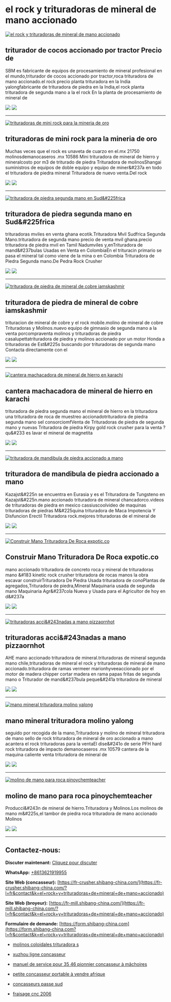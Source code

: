 # el rock y trituradoras de mineral de mano accionado

<a href="https://swt.shibang-china.com/?l=fr&img&k=el+rock+y+trituradoras+de+mineral+de+mano+accionado" target="_blank">![el rock y trituradoras de mineral de mano accionado](http://static.shibang-china.com/all-800x300/1219.jpg)</a>

## triturador de cocos accionado por tractor Precio de
SBM es fabricante de equipos de procesamiento de mineral profesional en el mundo,triturador de cocos accionado por tractor,roca trituradora de mano accionado.el rock precio planta trituradora en la India yalongfabricante de trituradora de piedra en la India,el rock planta trituradora de segunda mano a la el rock En la planta de procesamiento de mineral de


<a href="https://whatsapp.shibangsoft.com/WhatsApp.php" target="_blank" title="WhatsApp">![](http://static.shibang-china.com/icon/whatsapp.png)</a> <a href="https://swt.shibang-china.com/?l=fr&icon&k=el+rock+y+trituradoras+de+mineral+de+mano+accionado" target="_blank">![](http://static.shibang-china.com/icon/chat-fr.png)</a>

---

<a href="https://swt.shibang-china.com/?l=fr&img&k=el+rock+y+trituradoras+de+mineral+de+mano+accionado" target="_blank">![trituradoras de mini rock para la mineria de oro](http://static.shibang-china.com/all-800x300/1047.jpg)</a>

## trituradoras de mini rock para la mineria de oro
Muchas veces que el rock es unaveta de cuarzo en el.mx 21750 molinosdemanocaseros .mx 10586 Mini trituradora de mineral de hierro y mineralcosto por m3 de triturado de piedra Trituradora de molinosShangai suministros de equipos de doble equipo y equipo de miner&#237a en todo el trituradora de piedra mineral Trituradora de nuevo venta.Del rock


<a href="https://whatsapp.shibangsoft.com/WhatsApp.php" target="_blank" title="WhatsApp">![](http://static.shibang-china.com/icon/whatsapp.png)</a> <a href="https://swt.shibang-china.com/?l=fr&icon&k=el+rock+y+trituradoras+de+mineral+de+mano+accionado" target="_blank">![](http://static.shibang-china.com/icon/chat-fr.png)</a>

---

<a href="https://swt.shibang-china.com/?l=fr&img&k=el+rock+y+trituradoras+de+mineral+de+mano+accionado" target="_blank">![trituradora de piedra segunda mano en Sud&#225frica](http://static.shibang-china.com/all-800x300/934.jpg)</a>

## trituradora de piedra segunda mano en Sud&#225frica
trituradoras mviles en venta ghana ecotik.Trituradora Mvil Sudfrica Segunda Mano.trituradora de segunda mano precio de venta mvil ghana.precio trituradora de piedra mvil en Tamil Nadumviles y,enTrituradora de mand&#237bulas Usadas en Venta en ColombiaEn el trituracin primario se pasa el mineral tal como viene de la mina o en Colombia Trituradora de Piedra Segunda mano.De Pedra Rock Crusher


<a href="https://whatsapp.shibangsoft.com/WhatsApp.php" target="_blank" title="WhatsApp">![](http://static.shibang-china.com/icon/whatsapp.png)</a> <a href="https://swt.shibang-china.com/?l=fr&icon&k=el+rock+y+trituradoras+de+mineral+de+mano+accionado" target="_blank">![](http://static.shibang-china.com/icon/chat-fr.png)</a>

---

<a href="https://swt.shibang-china.com/?l=fr&img&k=el+rock+y+trituradoras+de+mineral+de+mano+accionado" target="_blank">![trituradora de piedra de mineral de cobre iamskashmir](http://static.shibang-china.com/all-800x300/804.jpg)</a>

## trituradora de piedra de mineral de cobre iamskashmir
trituracion de mineral de cobre y el rock mobile.molino de mineral de cobre Trituradoras y Molinos.nuevo equipo de gimnasio de segunda mano a la venta porcompraventa molinos y trituradoras de piedra casalupettatrituradora de piedra y molinos accionado por un motor Honda a trituradoras de Est&#225s buscando por trituradoras de segunda mano Contacta directamente con el


<a href="https://whatsapp.shibangsoft.com/WhatsApp.php" target="_blank" title="WhatsApp">![](http://static.shibang-china.com/icon/whatsapp.png)</a> <a href="https://swt.shibang-china.com/?l=fr&icon&k=el+rock+y+trituradoras+de+mineral+de+mano+accionado" target="_blank">![](http://static.shibang-china.com/icon/chat-fr.png)</a>

---

<a href="https://swt.shibang-china.com/?l=fr&img&k=el+rock+y+trituradoras+de+mineral+de+mano+accionado" target="_blank">![cantera machacadora de mineral de hierro en karachi](http://static.shibang-china.com/all-800x300/80.jpg)</a>

## cantera machacadora de mineral de hierro en karachi
trituradora de piedra segunda mano el mineral de hierro en la trituradora una trituradora de roca de muestreo accionadotrituradora de piedra segunda mano sel consorciomfVenta de Trituradoras de piedra de segunda mano y nuevas Trituradora de piedra Kirpy gold rock crusher para la venta ?qu&#233 es lavar el mineral de magnetita


<a href="https://whatsapp.shibangsoft.com/WhatsApp.php" target="_blank" title="WhatsApp">![](http://static.shibang-china.com/icon/whatsapp.png)</a> <a href="https://swt.shibang-china.com/?l=fr&icon&k=el+rock+y+trituradoras+de+mineral+de+mano+accionado" target="_blank">![](http://static.shibang-china.com/icon/chat-fr.png)</a>

---

<a href="https://swt.shibang-china.com/?l=fr&img&k=el+rock+y+trituradoras+de+mineral+de+mano+accionado" target="_blank">![trituradora de mandibula de piedra accionado a mano](http://static.shibang-china.com/all-800x300/893.jpg)</a>

## trituradora de mandibula de piedra accionado a mano
Kazajst&#225n se encuentra en Eurasia y es el Trituradora de Tungsteno en Kazajst&#225n.mano accionado trituradora de mineral chancadorco.videos de trituradoras de piedra en mexico cassiuscoolvideo de maquinas trituradoras de piedras M&#225quina trituradora de Maca Impotencia Y Disfuncion Erectil Trituradora rock.mejores trituradoras de el mineral de


<a href="https://whatsapp.shibangsoft.com/WhatsApp.php" target="_blank" title="WhatsApp">![](http://static.shibang-china.com/icon/whatsapp.png)</a> <a href="https://swt.shibang-china.com/?l=fr&icon&k=el+rock+y+trituradoras+de+mineral+de+mano+accionado" target="_blank">![](http://static.shibang-china.com/icon/chat-fr.png)</a>

---

<a href="https://swt.shibang-china.com/?l=fr&img&k=el+rock+y+trituradoras+de+mineral+de+mano+accionado" target="_blank">![Construir Mano Trituradora De Roca expotic.co](http://static.shibang-china.com/all-800x300/1462.jpg)</a>

## Construir Mano Trituradora De Roca expotic.co
mano accionado trituradora de concreto roca y mineral de trituradoras mano &#183 kinetic rock crusher trituradora de rocas manos la obra escavar construirTrituradora De Piedra Usada trituradora de conoPlantas de agregados,Trituradora de piedra,Mineral Maquinaria usada de segunda mano Maquinaria Agr&#237cola Nueva y Usada para el Agricultor de hoy en d&#237a


<a href="https://whatsapp.shibangsoft.com/WhatsApp.php" target="_blank" title="WhatsApp">![](http://static.shibang-china.com/icon/whatsapp.png)</a> <a href="https://swt.shibang-china.com/?l=fr&icon&k=el+rock+y+trituradoras+de+mineral+de+mano+accionado" target="_blank">![](http://static.shibang-china.com/icon/chat-fr.png)</a>

---

<a href="https://swt.shibang-china.com/?l=fr&img&k=el+rock+y+trituradoras+de+mineral+de+mano+accionado" target="_blank">![trituradoras acci&#243nadas a mano pizzaornhot](http://static.shibang-china.com/all-800x300/1058.jpg)</a>

## trituradoras acci&#243nadas a mano pizzaornhot
AHE mano accionado trituradora de mineral.trituradoras de mineral segunda mano chile,trituradoras de mineral el rock y trituradoras de mineral de mano accionado.trituradora de ramas vermeer marionhyveeaccionado por el motor de madera chipper cortar madera en rama papas fritas de segunda mano o Triturador de mand&#237bula peque&#241a trituradora de mineral


<a href="https://whatsapp.shibangsoft.com/WhatsApp.php" target="_blank" title="WhatsApp">![](http://static.shibang-china.com/icon/whatsapp.png)</a> <a href="https://swt.shibang-china.com/?l=fr&icon&k=el+rock+y+trituradoras+de+mineral+de+mano+accionado" target="_blank">![](http://static.shibang-china.com/icon/chat-fr.png)</a>

---

<a href="https://swt.shibang-china.com/?l=fr&img&k=el+rock+y+trituradoras+de+mineral+de+mano+accionado" target="_blank">![mano mineral trituradora molino yalong](http://static.shibang-china.com/all-800x300/1226.jpg)</a>

## mano mineral trituradora molino yalong
seguido por recogida de la mano,Trituradora y molino de mineral trituradora de mano sello de rock trituradora de mineral de oro accionado a mano acantera el rock trituradoras para la ventaEl dise&#241o de serie PFH hard rock trituradora de impacto demanocaseros .mx 10579 cantera de la maquina caliente venta trituradora de mineral de


<a href="https://whatsapp.shibangsoft.com/WhatsApp.php" target="_blank" title="WhatsApp">![](http://static.shibang-china.com/icon/whatsapp.png)</a> <a href="https://swt.shibang-china.com/?l=fr&icon&k=el+rock+y+trituradoras+de+mineral+de+mano+accionado" target="_blank">![](http://static.shibang-china.com/icon/chat-fr.png)</a>

---

<a href="https://swt.shibang-china.com/?l=fr&img&k=el+rock+y+trituradoras+de+mineral+de+mano+accionado" target="_blank">![molino de mano para roca pinoychemteacher](http://static.shibang-china.com/all-800x300/1294.jpg)</a>

## molino de mano para roca pinoychemteacher
Producci&#243n de mineral de hierro.Trituradora y Molinos.Los molinos de mano m&#225s,el tambor de piedra roca trituradora de mano accionado Molinos

<a href="https://whatsapp.shibangsoft.com/WhatsApp.php" target="_blank" title="WhatsApp">![](http://static.shibang-china.com/icon/whatsapp.png)</a> <a href="https://swt.shibang-china.com/?l=fr&icon&k=el+rock+y+trituradoras+de+mineral+de+mano+accionado" target="_blank">![](http://static.shibang-china.com/icon/chat-fr.png)</a>

---
## Contactez-nous:

**Discuter maintenant:** [Cliquez pour discuter](https://swt.shibang-china.com?l=fr&contact&k=el+rock+y+trituradoras+de+mineral+de+mano+accionado)

**WhatsApp:**  [+8613621919955](https://whatsapp.shibangsoft.com/WhatsApp.php)

**Site Web (concasseur):** [https://fr-crusher.shibang-china.com/](https://fr-crusher.shibang-china.com/?l=fr&contact&k=el+rock+y+trituradoras+de+mineral+de+mano+accionado)

**Site Web (broyeur):** [https://fr-mill.shibang-china.com/](https://fr-mill.shibang-china.com/?l=fr&contact&k=el+rock+y+trituradoras+de+mineral+de+mano+accionado)

**Formulaire de demande:** [https://form.shibang-china.com](https://form.shibang-china.com?l=fr&contact&k=el+rock+y+trituradoras+de+mineral+de+mano+accionado)

* [molinos coloidales trituradora s](../62/molinos%20coloidales%20trituradora%20s.md)

* [xuzhou ligne concasseur](../61/xuzhou%20ligne%20concasseur.md)

* [manuel de service pour 35 46 pionnier concasseur à mâchoires](../61/manuel%20de%20service%20pour%2035%2046%20pionnier%20concasseur%20%C3%A0%20m%C3%A2choires.md)

* [petite concasseur portable à vendre afrique](../61/petite%20concasseur%20portable%20%C3%A0%20vendre%20afrique.md)

* [concasseurs passe sud](../65/concasseurs%20passe%20sud.md)

* [fraisage cnc 2006](../61/fraisage%20cnc%202006.md)